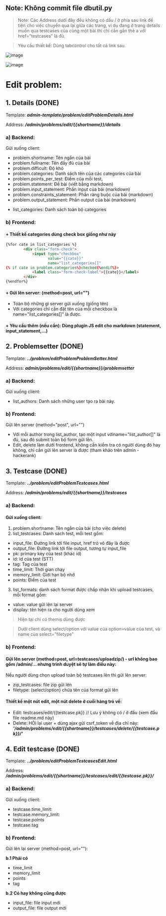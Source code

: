 ## Note: Không commit file dbutil.py
> Note: Các Address dưới đây đều không có dấu / ở phía sau link để tiện cho việc chuyển qua lại giữa các trang, ví dụ đang ở trang details muốn qua testcases của cùng một bài thì chỉ cần gắn thẻ a với href="testcases" là đủ.

>Yêu cầu thiết kế: Dùng tabcontrol cho tất cả link sau.

![image](https://i.ibb.co/9sgkYd7/Screenshot-from-2021-07-20-15-22-54.png)


![image](https://i.ibb.co/R2grkMw/Screenshot-from-2021-07-20-15-24-00.png)

# Edit problem:


## 1. Details           (DONE)
Template: ***admin-template/problem/editProblemDetails.html***

Address: ***/admin/problems/edit/{{shortname}}/details***
### a) Backend:
Gửi xuống client:
- problem.shortname: Tên ngắn của bài
- problem.fullname: Tên đầy đủ của bài
- problem.difficult: Độ khó
- problem.categories: Danh sách tên của các categories của bài
- problem.points_per_test: Điểm của mỗi test,
- problem.statement: Đề bài (viết bằng markdown)
- problem.input_statement: Phần input của bài (markdown)
- problem.constraints_statement: Phần ràng buộc của bài (markdown)
- problem.output_statement: Phần output của bài (markdown)
> 
- list_categories: Danh sách toàn bộ categories
### b) Frontend:
#### + Thiết kế categories dùng check box giống như này
```html
{%for cate in list_categories %}
        <div class="form-check">
            <input type="checkbox" 
                   value="{{cate}}" 
                   name="list_categories[]"
{% if cate in problem.categories%}checked{%endif%}>
            <label class="form-check-label">{{cate}}</label>
        </div>
{%endfor%}
```
#### + Gửi lên server: (method=post, url="")
- Toàn bộ những gì server gửi xuống (giống tên)
- Với categories chỉ cần đặt tên của mỗi checkbox là name="list_categories[]" là được.
#### + Yêu cầu thêm (nếu cần): Dùng plugin JS edit cho markdown (statement, input_statement,...)

## 2. Problemsetter     (DONE)
Template: ***../problem/editProblemProblemSetter.html***

Address: ***admin/problems/edit/{{shortname}}/problemsetter***

### a) Backend:
Gửi xuống client:
- list_authors: Danh sách những user tạo ra bài này.
### b) Frontend:
Gửi lên server (method="post", url="")
- Với mỗi author trong list_author, tạo một input vớiname="list_author[]" là đủ, sau đỏ submit toàn bộ form gửi lên.
- Edit, delete làm dưới frontend, không cần kiểm tra có người dùng đó hay không, chỉ cần gửi lên server là được (tham khảo trên admin - hackerank)

## 3. Testcase          (DONE)
Template: ***../problem/editProblemTestcases.html***

Address: ***/admin/problems/edit/{{shortname}}/testcases***

### a) Backend:
#### Gửi xuống client:
1. problem.shortname: Tên ngắn của bài (cho việc delete)
2. list_testcases: Danh sách test, mỗi test gồm:
- input_file: Đường link tới file input, href trỏ vô đây là được
- output_file: Đường link tới file output, tương tự input_file
- pk: primary key của test (khác id)
- id: id của test (STT)
- tag: Tag của test
- time_limit: Thời gian chạy 
- memory_limit: Giới hạn bộ nhớ
- points: Điểm của test
3. list_formats: danh sách format được chấp nhận khi upload testcases, mỗi format gồm:
- value: value gửi lên lại server
- display: tên hiện ra cho người dùng xem

> Hiện tại chỉ có themis dùng được

> Dưới client dùng select/option với value của option=value của test, và name của select="filetype"

### b) Frontend:
#### Gửi lên server (method=post, url=testcases/uploadzip/) - url không bao gồm /admin/... nhưng trình duyệt sẽ tự làm điều này:
Nếu người dùng chọn upload toàn bộ testcases lên thì gửi lên server:
- zip_testcases: file zip gửi lên
- filetype: (select/option) chứa tên của format gửi lên 
#### Thiết kế một nút edit, một nút delete ở cuối hàng trỏ về:
- Edit: testcases/edit/{{testcase.pk}} // Lưu ý không có / ở đầu (xem đầu file readme.md này)
- Delete: HỎi lại user + dùng ajax gửi csrf_token về địa chỉ này: ***'/admin/problems/edit/{{shortname}}/testcases/delete/{{testcase.pk}}/'***

## 4. Edit testcase     (DONE)

Template: ***../problem/editProblemTestcasesEdit.html***

Address: ***/admin/problems/edit/{{shortname}}/testcases/edit/{{testcase.pk}}/***

### a) Backend:
Gửi xuống client:
- testcase.time_limit:
- testcase.memory_limit:
- testcase.points
- testcase.tag

### b) Frontend:
Gửi lên lại server (method=post, url=""):

**b.1 Phải có**
- time_limit
- memory_limit
- points
- tag

**b.2 Có hay không cũng được**
- input_file: file input mới
- output_file: file output mới
